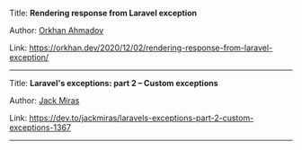 Title: **Rendering response from Laravel exception**

Author: [Orkhan Ahmadov](People/Orkhan%20Ahmadov.md)

Link: https://orkhan.dev/2020/12/02/rendering-response-from-laravel-exception/

---
Title: **Laravel's exceptions: part 2 – Custom exceptions**

Author: [Jack Miras](People/Jack%20Miras.md)

Link: https://dev.to/jackmiras/laravels-exceptions-part-2-custom-exceptions-1367

---
